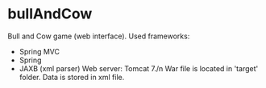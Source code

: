 # bullAndCow
Bull and Cow game (web interface).
Used frameworks:
- Spring MVC
- Spring
- JAXB (xml parser)
Web server: Tomcat 7./n
War file is located in 'target' folder.
Data is stored in xml file.
